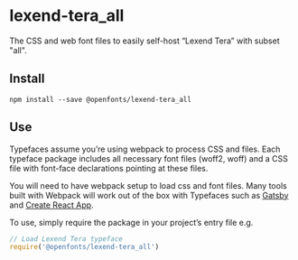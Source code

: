 
# lexend-tera_all

The CSS and web font files to easily self-host “Lexend Tera” with subset "all".

## Install

`npm install --save @openfonts/lexend-tera_all`

## Use

Typefaces assume you’re using webpack to process CSS and files. Each typeface
package includes all necessary font files (woff2, woff) and a CSS file with
font-face declarations pointing at these files.

You will need to have webpack setup to load css and font files. Many tools built
with Webpack will work out of the box with Typefaces such as [Gatsby](https://github.com/gatsbyjs/gatsby)
and [Create React App](https://github.com/facebookincubator/create-react-app).

To use, simply require the package in your project’s entry file e.g.

```javascript
// Load Lexend Tera typeface
require('@openfonts/lexend-tera_all')
```
